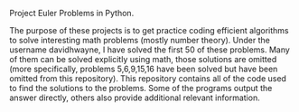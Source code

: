 Project Euler Problems in Python.  

The purpose of these projects is to get practice coding efficient algorithms to solve interesting math problems (mostly number theory). Under the username davidhwayne, I have solved the first 50 of these problems.  Many of them can be solved explicitly using math, those solutions are omitted (more specifically, problems 5,6,9,15,16 have been solved but have been omitted from this repository). This repository contains all of the code used to find the solutions to the problems.  Some of the programs output the answer directly, others also provide additional relevant information.
